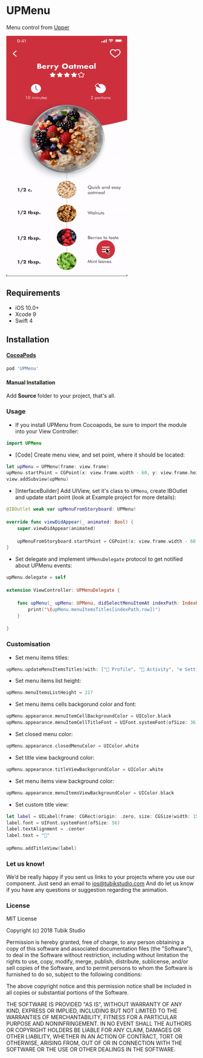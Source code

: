 # UPMenu

Menu control from [Upper](https://uppertodo.com)

![Preview](https://github.com/tubikstudio/UPMenu/blob/master/demo.gif)

## Requirements

- iOS 10.0+
- Xcode 9
- Swift 4

## Installation

#### [CocoaPods](http://cocoapods.org)

```ruby
pod 'UPMenu'
```

#### Manual Installation

Add <b> Source </b> folder to your project, that's all.

### Usage

* If you install UPMenu from Cocoapods, be sure to import the module into your View Controller:

```swift
import UPMenu
```

* [Code] Create menu view, and set point, where it should be located:

```swift
let upMenu = UPMenu(frame: view.frame)
upMenu.startPoint = CGPoint(x: view.frame.width - 60, y: view.frame.height - 80)
view.addSubview(upMenu)
```

* [InterfaceBuilder] Add UIView, set it's class to `UPMenu`, create IBOutlet and update start point (look at Example project for more details):
```swift
@IBOutlet weak var upMenuFromStoryboard: UPMenu!

override func viewDidAppear(_ animated: Bool) {
    super.viewDidAppear(animated)

    upMenuFromStoryboard.startPoint = CGPoint(x: view.frame.width - 60, y: view.frame.height - 80)
}
```

* Set delegate and  implement `UPMenuDelegate` protocol to get notified about UPMenu events:

```swift
upMenu.delegate = self

extension ViewController: UPMenuDelegate {

    func upMenu(_ upMenu: UPMenu, didSelectMenuItemAt indexPath: IndexPath) {
        print("\(upMenu.menuItemsTitles[indexPath.row])")
    }

}
```

### Customisation

* Set menu items titles:

```swift
upMenu.updateMenuItemsTitles(with: ["👤 Profile", "🎯 Activity", "⚙️ Settings"])
```

* Set menu items list height:

```swift
upMenu.menuItemsListHeight = 217
```

* Set menu items cells backgorund color and font:

```swift
upMenu.appearance.menuItemCellBackgroundColor = UIColor.black
upMenu.appearance.menuItemCellTitleFont = UIFont.systemFont(ofSize: 36)
```

* Set closed menu color:

```swift
upMenu.appearance.closedMenuColor = UIColor.white
```

* Set title view background color:

```swift
upMenu.appearance.titleViewBackgorundColor = UIColor.white
```

* Set menu items view background color:

```swift
upMenu.appearance.menuItemsViewBackgroundColor = UIColor.black
```

* Set custom title view:

```swift
let label = UILabel(frame: CGRect(origin: .zero, size: CGSize(width: 150, height: 150)))
label.font = UIFont.systemFont(ofSize: 56)
label.textAlignment = .center
label.text = "🐶"

upMenu.addTitleView(label)
```

### Let us know!

We’d be really happy if you sent us links to your projects where you use our component. Just send an email to ios@tubikstudio.com And do let us know if you have any questions or suggestion regarding the animation. 

### License

MIT License

Copyright (c) 2018 Tubik Studio

Permission is hereby granted, free of charge, to any person obtaining a copy
of this software and associated documentation files (the "Software"), to deal
in the Software without restriction, including without limitation the rights
to use, copy, modify, merge, publish, distribute, sublicense, and/or sell
copies of the Software, and to permit persons to whom the Software is
furnished to do so, subject to the following conditions:

The above copyright notice and this permission notice shall be included in all
copies or substantial portions of the Software.

THE SOFTWARE IS PROVIDED "AS IS", WITHOUT WARRANTY OF ANY KIND, EXPRESS OR
IMPLIED, INCLUDING BUT NOT LIMITED TO THE WARRANTIES OF MERCHANTABILITY,
FITNESS FOR A PARTICULAR PURPOSE AND NONINFRINGEMENT. IN NO EVENT SHALL THE
AUTHORS OR COPYRIGHT HOLDERS BE LIABLE FOR ANY CLAIM, DAMAGES OR OTHER
LIABILITY, WHETHER IN AN ACTION OF CONTRACT, TORT OR OTHERWISE, ARISING FROM,
OUT OF OR IN CONNECTION WITH THE SOFTWARE OR THE USE OR OTHER DEALINGS IN THE
SOFTWARE.
